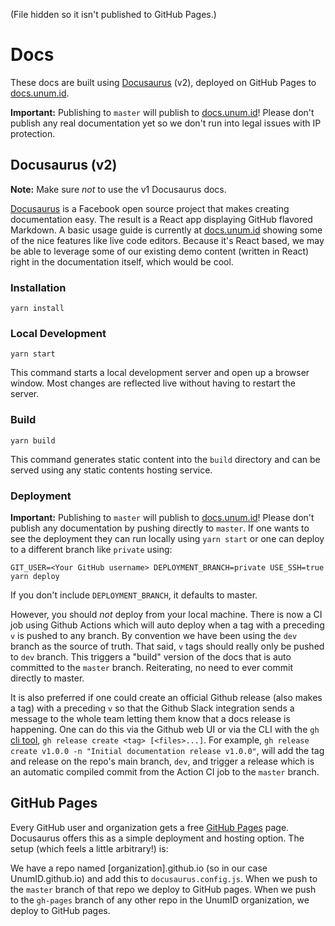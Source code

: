 (File hidden so it isn't published to GitHub Pages.)

# Docs

These docs are built using [Docusaurus](https://v2.docusaurus.io/docs/) (v2), deployed on GitHub Pages to [docs.unum.id](https://docs.unum.id/).

**Important:** Publishing to `master` will publish to [docs.unum.id](https://docs.unum.id/)! Please don't publish any real documentation yet so we don't run into legal issues with IP protection.

## Docusaurus (v2)

**Note:** Make sure _not_ to use the v1 Docusaurus docs.

[Docusaurus](https://v2.docusaurus.io/docs/) is a Facebook open source project that makes creating documentation easy. The result is a React app displaying GitHub flavored Markdown. A basic usage guide is currently at [docs.unum.id](https://docs.unum.id/) showing some of the nice features like live code editors. Because it's React based, we may be able to leverage some of our existing demo content (written in React) right in the documentation itself, which would be cool.

### Installation

```console
yarn install
```

### Local Development

```console
yarn start
```

This command starts a local development server and open up a browser window. Most changes are reflected live without having to restart the server.

### Build

```console
yarn build
```

This command generates static content into the `build` directory and can be served using any static contents hosting service.

### Deployment

**Important:** Publishing to `master` will publish to [docs.unum.id](https://docs.unum.id/)! Please don't publish any documentation by pushing directly to `master`. If one wants to see the deployment they can run locally using `yarn start` or one can deploy to a different branch like `private` using:

```console
GIT_USER=<Your GitHub username> DEPLOYMENT_BRANCH=private USE_SSH=true yarn deploy
```

If you don't include `DEPLOYMENT_BRANCH`, it defaults to master. 

However, you should *not* deploy from your local machine. There is now a CI job using Github Actions which will auto deploy when a tag with a preceding `v` is pushed to any branch. By convention we have been using the `dev` branch as the source of truth. That said, `v` tags should really only be pushed to `dev` branch. This triggers a "build" version of the docs that is auto committed to the `master` branch. Reiterating, no need to ever commit directly to master. 

It is also preferred if one could create an official Github release (also makes a tag) with a preceding `v` so that the Github Slack integration sends a message to the whole team letting them know that a docs release is happening. One can do this via the Github web UI or via the CLI with the `gh` [cli tool](https://cli.github.com/manual/gh_release_create), `gh release create <tag> [<files>...]`. For example, `gh release create v1.0.0 -n "Initial documentation release v1.0.0"`, will add the tag and release on the repo's main branch, `dev`, and trigger a release which is an automatic compiled commit from the Action CI job to the `master` branch.

## GitHub Pages

Every GitHub user and organization gets a free [GitHub Pages](https://pages.github.com/) page. Docusaurus offers this as a simple deployment and hosting option. The setup (which feels a little arbitrary!) is:

We have a repo named [organization].github.io (so in our case UnumID.github.io) and add this to `docusaurus.config.js`.
When we push to the `master` branch of that repo we deploy to GitHub pages.
When we push to the `gh-pages` branch of any other repo in the UnumID organization, we deploy to GitHub pages.
